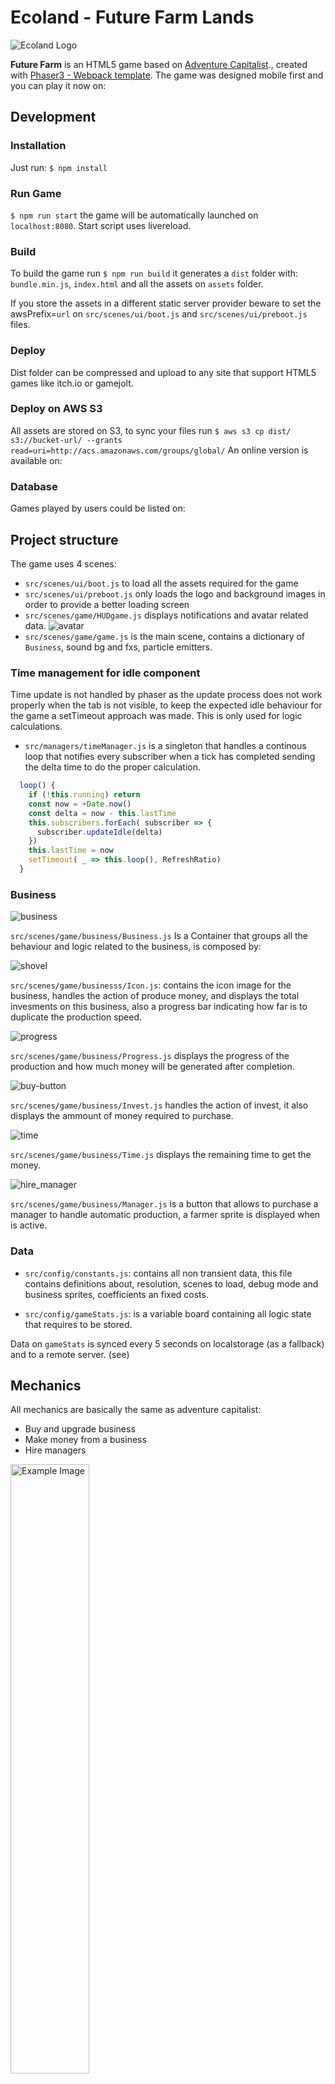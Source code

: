 
# Ecoland - Future Farm Lands

![Ecoland Logo](public/assets/sprites/ui/ecoland-logo.png)

**Future Farm** is an HTML5 game based on [Adventure Capitalist](https://en.wikipedia.org/wiki/AdVenture_Capitalist)., created with [Phaser3 - Webpack template](https://github.com/phaserjs/template-webpack).
The game was designed mobile first and you can play it now on:

## Development

### Installation

Just run: `$ npm install`

### Run Game

`$ npm run start` the game will be automatically launched on `localhost:8080`. Start script uses livereload.

### Build

To build the game run `$ npm run build` it generates a `dist` folder with: `bundle.min.js`, `index.html` and all the assets on `assets` folder.

If you store the assets in a different static server provider beware to set the awsPrefix=`url` on `src/scenes/ui/boot.js` and `src/scenes/ui/preboot.js` files.

### Deploy

Dist folder can be compressed and upload to any site that support HTML5 games like itch.io or gamejolt.

### Deploy on AWS S3

All assets are stored on S3, to sync your files run `$ aws s3 cp dist/ s3://bucket-url/ --grants read=uri=http://acs.amazonaws.com/groups/global/`
An online version is available on:

### Database

Games played by users could be listed on:

## Project structure

The game uses 4 scenes:

* `src/scenes/ui/boot.js` to load all the assets required for the game
* `src/scenes/ui/preboot.js` only loads the logo and background images in order to provide a better loading screen
* `src/scenes/game/HUDgame.js` displays notifications and avatar related data.
  ![avatar](public/assets/readme/avatar.png)
* `src/scenes/game/game.js` is the main scene, contains a dictionary of `Business`, sound bg and fxs, particle emitters.

### Time management for idle component

Time update is not handled by phaser as the update process does not work properly when the tab is not visible, to keep the expected idle behaviour for the game a setTimeout approach was made. This is only used for logic calculations.

* `src/managers/timeManager.js` is a singleton that handles a continous loop that notifies every subscriber when a tick has completed sending the delta time to do the proper calculation.

```javascript
  loop() {
    if (!this.running) return
    const now = +Date.now()
    const delta = now - this.lastTime
    this.subscribers.forEach( subscriber => {
      subscriber.updateIdle(delta)
    })
    this.lastTime = now
    setTimeout( _ => this.loop(), RefreshRatio)
  }
```

### Business

![business](public/assets/readme/business.png)

`src/scenes/game/business/Business.js`
Is a Container that groups all the behaviour and logic related to the business, is composed by:

![shovel](public/assets/readme/shovel.png)

`src/scenes/game/businesss/Icon.js`: contains the icon image for the business, handles the action of produce money, and displays the total invesments on this business, also a progress bar indicating how far is to duplicate the production speed.

![progress](public/assets/readme/progress.png)

`src/scenes/game/business/Progress.js` displays the progress of the production and how much money will be generated after completion.

![buy-button](public/assets/readme/buy_btn.png)

`src/scenes/game/business/Invest.js` handles the action of invest, it also displays the ammount of money required to purchase.

![time](public/assets/readme/time.png)

`src/scenes/game/business/Time.js` displays the remaining time to get the money.

![hire_manager](public/assets/readme/hire.png)

`src/scenes/game/business/Manager.js` is a button that allows to purchase a manager to handle automatic production, a farmer sprite is displayed when is active.

### Data

* `src/config/constants.js`: contains all non transient data, this file contains definitions about, resolution, scenes to load, debug mode and business sprites, coefficients an fixed costs.

* `src/config/gameStats.js`: is a variable board containing all logic state that requires to be stored.

Data on `gameStats` is synced every 5 seconds on localstorage (as a fallback) and to a remote server. (see)

## Mechanics

All mechanics are basically the same as adventure capitalist:

* Buy and upgrade business
* Make money from a business
* Hire managers
<img src="public/assets/readme/managers.png" alt="Example Image" style="width:50%;">

* When game is closed, the next time you open it, it displays the money that all business made.

## Roadmap

* Options to enable/disable music
* Change the name of the farmer
* new mechanics related with managers:
  * pick one of two possible manager for every business
  * each manager has different skills: produce faster, reduce costs,
  * each manager has levels, player need to upgrade managers in order to unlock new skills.
* new mechanics related with business:
  * every business triggers unexpected events, could be bad or good ones. miners discover a big diamond, thieves steal jewels from jewelries.
